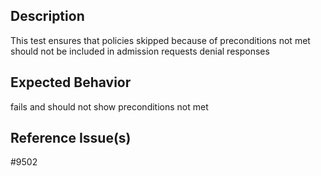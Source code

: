 ## Description

This test ensures that  policies skipped because of preconditions not met should not be included in admission requests denial responses

## Expected Behavior

fails and should not show preconditions not met

## Reference Issue(s)

#9502
